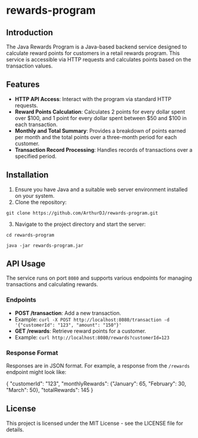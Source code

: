 # rewards-program

## Introduction
The Java Rewards Program is a Java-based backend service designed to calculate reward points for customers in a retail rewards program. This service is accessible via HTTP requests and calculates points based on the transaction values.

## Features
- **HTTP API Access**: Interact with the program via standard HTTP requests.
- **Reward Points Calculation**: Calculates 2 points for every dollar spent over $100, and 1 point for every dollar spent between $50 and $100 in each transaction.
- **Monthly and Total Summary**: Provides a breakdown of points earned per month and the total points over a three-month period for each customer.
- **Transaction Record Processing**: Handles records of transactions over a specified period.

## Installation
1. Ensure you have Java and a suitable web server environment installed on your system.
2. Clone the repository:

```
git clone https://github.com/ArthurDJ/rewards-program.git
```

3. Navigate to the project directory and start the server:

```
cd rewards-program
```
```
java -jar rewards-program.jar
```

## API Usage
The service runs on port `8080` and supports various endpoints for managing transactions and calculating rewards.

### Endpoints

- **POST /transaction**: Add a new transaction.
- Example: `curl -X POST http://localhost:8080/transaction -d '{"customerId": "123", "amount": "150"}'`
- **GET /rewards**: Retrieve reward points for a customer.
- Example: `curl http://localhost:8080/rewards?customerId=123`

### Response Format
Responses are in JSON format. For example, a response from the `/rewards` endpoint might look like:

{
"customerId": "123",
"monthlyRewards": {"January": 65, "February": 30, "March": 50},
"totalRewards": 145
}

## License
This project is licensed under the MIT License - see the LICENSE file for details.
